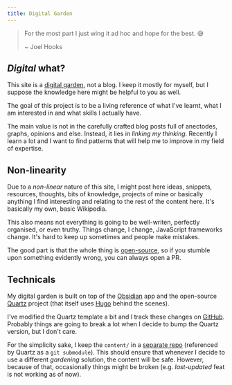 ```yaml
---
title: Digital Garden
---
```


> For the most part I just wing it ad hoc and hope for the best. 😅
>
> ~ Joel Hooks

## _Digital_ what?

This site is a [digital garden](https://joelhooks.com/digital-garden/), not a blog. I keep it mostly for myself, but I suppose the knowledge here might be helpful to you as well.

The goal of this project is to be a living reference of what I've learnt, what I am interested in and what skills I actually have.

The main value is not in the carefully crafted blog posts full of anectodes, graphs, opinions and else. Instead, it lies in _linking my thinking_. Recently I learn a lot and I want to find patterns that will help me to improve in my field of expertise.

## Non-linearity

Due to a _non-linear_ nature of this site, I might post here ideas, snippets, resources, thoughts, bits of knowledge, projects of mine or basically anything I find interesting and relating to the rest of the content here. It's basically my own, basic Wikipedia.

This also means not everything is going to be well-writen, perfectly organised, or even truthy. Things change, I change, JavaScript frameworks change. It's hard to keep up sometimes and people make mistakes.

The good part is that the whole thing is [open-source](https://github.com/kkoscielniak/the-garden-content), so if you stumble upon something evidently wrong, you can always open a PR.

## Technicals

My digital garden is built on top of the [Obsidian](https://obdidian.md) app and the open-source [Quartz](https://quartz.jzhao.xyz/) project (that itself uses [Hugo](gohugo.io) behind the scenes).

I've modified the Quartz template a bit and I track these changes on [GitHub](https://github.com/kkoscielniak/the-garden). Probably things are going to break a lot when I decide to bump the Quartz version, but I don't care.

For the simplicity sake, I keep the `content/` in a [separate repo](https://github.com/kkoscielniak/the-garden-content) (referenced by Quartz as a `git submodule`). This should ensure that whenever I decide to use a different _gardening_ solution, the content will be safe. However, because of that, occasionally things might be broken (e.g. _last-updated_ feat is not working as of now).
